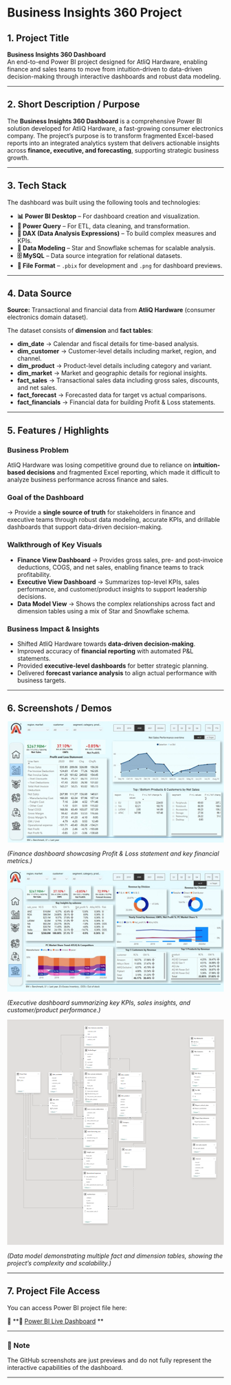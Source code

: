 # **Business Insights 360 Project**  

## **1. Project Title**  
**Business Insights 360 Dashboard**  
An end-to-end Power BI project designed for AtliQ Hardware, enabling finance and sales teams to move from intuition-driven to data-driven decision-making through interactive dashboards and robust data modeling.  

---

## **2. Short Description / Purpose**  
The **Business Insights 360 Dashboard** is a comprehensive Power BI solution developed for AtliQ Hardware, a fast-growing consumer electronics company. The project’s purpose is to transform fragmented Excel-based reports into an integrated analytics system that delivers actionable insights across **finance, executive, and forecasting**, supporting strategic business growth.  

---

## **3. Tech Stack**  
The dashboard was built using the following tools and technologies:  
- **📊 Power BI Desktop** – For dashboard creation and visualization.  
- **📂 Power Query** – For ETL, data cleaning, and transformation.  
- **🧠 DAX (Data Analysis Expressions)** – To build complex measures and KPIs.  
- **📝 Data Modeling** – Star and Snowflake schemas for scalable analysis.  
- **🗄️ MySQL** – Data source integration for relational datasets.  
- **📁 File Format** – `.pbix` for development and `.png` for dashboard previews.  

---

## **4. Data Source**  
**Source:** Transactional and financial data from **AtliQ Hardware** (consumer electronics domain dataset).  

The dataset consists of **dimension** and **fact tables**:  
- **dim_date** → Calendar and fiscal details for time-based analysis.  
- **dim_customer** → Customer-level details including market, region, and channel.  
- **dim_product** → Product-level details including category and variant.  
- **dim_market** → Market and geographic details for regional insights.  
- **fact_sales** → Transactional sales data including gross sales, discounts, and net sales.  
- **fact_forecast** → Forecasted data for target vs actual comparisons.  
- **fact_financials** → Financial data for building Profit & Loss statements.  

---

## **5. Features / Highlights**  

### **Business Problem**  
AtliQ Hardware was losing competitive ground due to reliance on **intuition-based decisions** and fragmented Excel reporting, which made it difficult to analyze business performance across finance and sales.  

### **Goal of the Dashboard**  
→ Provide a **single source of truth** for stakeholders in finance and executive teams through robust data modeling, accurate KPIs, and drillable dashboards that support data-driven decision-making.  

### **Walkthrough of Key Visuals**  
- **Finance View Dashboard** → Provides gross sales, pre- and post-invoice deductions, COGS, and net sales, enabling finance teams to track profitability.  
- **Executive View Dashboard** → Summarizes top-level KPIs, sales performance, and customer/product insights to support leadership decisions.  
- **Data Model View** → Shows the complex relationships across fact and dimension tables using a mix of Star and Snowflake schema.  

### **Business Impact & Insights**  
- Shifted AtliQ Hardware towards **data-driven decision-making**.  
- Improved accuracy of **financial reporting** with automated P&L statements.  
- Provided **executive-level dashboards** for better strategic planning.  
- Delivered **forecast variance analysis** to align actual performance with business targets.  

---

## **6. Screenshots / Demos**  
![Business Insights 360 Finance Dashboard](https://github.com/Rahulyadav369/-Business-Insight-360/blob/main/BI_2.jpg)  

*(Finance dashboard showcasing Profit & Loss statement and key financial metrics.)*  

![Business Insights 360 Executive Dashboard](https://github.com/Rahulyadav369/-Business-Insight-360/blob/main/BI_6.jpg)  

*(Executive dashboard summarizing key KPIs, sales insights, and customer/product performance.)*  

![Business Insights 360 Data Model View](https://github.com/Rahulyadav369/-Business-Insight-360/blob/main/BI_9.png)  

*(Data model demonstrating multiple fact and dimension tables, showing the project’s complexity and scalability.)*  

---

## **7. Project File Access**  
You can access Power BI project file here:  

🔗 **🔗 [Power BI Live Dashboard](https://app.powerbi.com/reportEmbed?reportId=c5702acb-8d10-4aff-b809-56543d5086d2&autoAuth=true&ctid=a2b056d6-c3c4-49e7-b2c7-f37c97d4780e)
**  

---

### **📌 Note**  
The GitHub screenshots are just previews and do not fully represent the interactive capabilities of the dashboard.  

---
